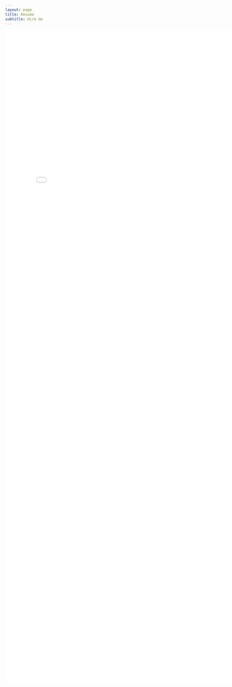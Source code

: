 ```yaml
---
layout: page
title: Resume
subtitle: Hire me
---
```


<embed src="file_name.pdf" width="800px" height="2100px" />
